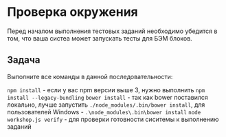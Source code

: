# Проверка окружения #

Перед началом выполнения тестовых заданий необходимо убедится в том, что ваша систеа может запускать тесты для БЭМ блоков.

## Задача ##

Выполните все команды в данной последовательности:

```npm install``` - если у вас npm версии выше 3, нужно выполнить ```npm install --legacy-bundling```
```bower install``` - так как bower поставился локально, лучше запустить ```./node_modules/.bin/bower install```, для пользователей Windows - ```.\node_modules\.bin\bower install```
```node workshop.js verify``` - для проверки готовности сиситемы к выполнению заданий